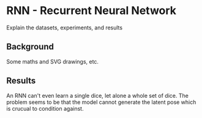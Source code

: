 # RNN - Recurrent Neural Network

Explain the datasets, experiments, and results

## Background

Some maths and SVG drawings, etc.

## Results

An RNN can't even learn a single dice, let alone a whole set of dice. The problem
seems to be that the model cannot generate the latent pose which is crucual to
condition against.
